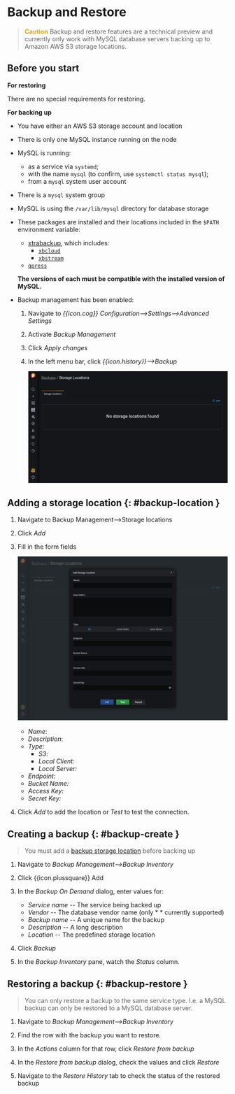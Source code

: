 # Backup and Restore

> <b style="color:goldenrod">Caution</b> Backup and restore features are a technical preview and currently only work with MySQL database servers backing up to Amazon AWS S3 storage locations.

## Before you start

**For restoring**

There are no special requirements for restoring.

**For backing up**

- You have either an AWS S3 storage account and location
- There is only one MySQL instance running on the node
- MySQL is running:
    - as a service via `systemd`;
    - with the name `mysql` (to confirm, use `systemctl status mysql`);
    - from a `mysql` system user account
- There is a `mysql` system group
- MySQL is using the `/var/lib/mysql` directory for database storage
- These packages are installed and their locations included in the `$PATH` environment variable:
    - [xtrabackup][PERCONA_XTRABACKUP], which includes:
        - [`xbcloud`][PERCONA_XBCLOUD]
        - [`xbstream`][PERCONA_XBSTREAM]
    - [`qpress`][PERCONA_QPRESS]

    **The versions of each must be compatible with the installed version of MySQL.**

- Backup management has been enabled:
    1. Navigate to *{{icon.cog}} Configuration-->Settings-->Advanced Settings*
    2. Activate *Backup Management*
    3. Click *Apply changes*
    4. In the left menu bar, click *{{icon.history}}-->Backup*

        ![!](../_images/PMM_Backup_Management.jpg)

## Adding a storage location {: #backup-location }

1. Navigate to Backup Management-->Storage locations
2. Click *Add*
3. Fill in the form fields

    ![!](../_images/PMM_Backup_Management_Locations_Add_Storage_Location.jpg)

    - *Name*:
    - *Description*:
    - *Type:*
        - *S3*:
        - *Local Client:*
        - *Local Server:*
    - *Endpoint:*
    - *Bucket Name:*
    - *Access Key:*
    - *Secret Key:*

4. Click *Add* to add the location or *Test* to test the connection.

## Creating a backup {: #backup-create }

> You must add a [backup storage location](#backup-location) before backing up

1. Navigate to *Backup Management-->Backup Inventory*

2. Click {{icon.plussquare}} Add

3. In the *Backup On Demand* dialog, enter values for:

    - *Service name* -- The service being backed up
    - *Vendor* -- The database vendor name (only * * currently supported)
    - *Backup name* -- A unique name for the backup
    - *Description* -- A long description
    - *Location* -- The predefined storage location

4. Click *Backup*

5. In the *Backup Inventory* pane, watch the *Status* column.


## Restoring a backup {: #backup-restore }

> You can only restore a backup to the same service type. I.e. a MySQL backup can only be restored to a MySQL database server.

1. Navigate to *Backup Management-->Backup Inventory*

2. Find the row with the backup you want to restore.

3. In the *Actions* column for that row, click *Restore from backup*

4. In the *Restore from backup* dialog, check the values and click *Restore*

5. Navigate to the *Restore History* tab to check the status of the restored backup



[PERCONA_XTRABACKUP]: https://www.percona.com/software/mysql-database/percona-xtrabackup
[PERCONA_XBCLOUD]: https://www.percona.com/doc/percona-xtrabackup/2.3/xbcloud/xbcloud.html
[PERCONA_XBSTREAM]: https://www.percona.com/doc/percona-xtrabackup/2.3/xbstream/xbstream.html
[PERCONA_QPRESS]: https://www.percona.com/doc/percona-xtrabackup/LATEST/backup_scenarios/compressed_backup.html
